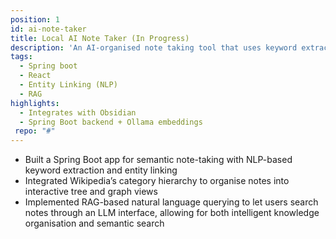 ```yaml
---
position: 1
id: ai-note-taker
title: Local AI Note Taker (In Progress)
description: 'An AI-organised note taking tool that uses keyword extraction + entity linking to organise notes based on the Wikipedia knowledge base hierarchy'
tags:
  - Spring boot
  - React
  - Entity Linking (NLP)
  - RAG
highlights:
  - Integrates with Obsidian
  - Spring Boot backend + Ollama embeddings
 repo: "#"
---
```

- Built a Spring Boot app for semantic note-taking with NLP-based keyword extraction and entity linking
- Integrated Wikipedia’s category hierarchy to organise notes into interactive tree and graph views
- Implemented RAG-based natural language querying to let users search notes through an LLM interface,
allowing for both intelligent knowledge organisation and semantic search